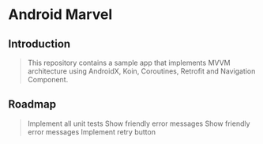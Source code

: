# Android Marvel

## Introduction

> This repository contains a sample app that implements MVVM architecture using AndroidX, Koin, Coroutines, Retrofit and Navigation Component.


## Roadmap
> Implement all unit tests
> Show friendly error messages
> Show friendly error messages
> Implement retry button